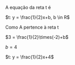 A equação da reta t é

$t: y = \frac{1}{2}x+b, b \in R$

Como A pertence à reta t

$3 = \frac{1}{2}\times(-2)+b$

$b=4$

$t: y = \frac{1}{2}x+4$
